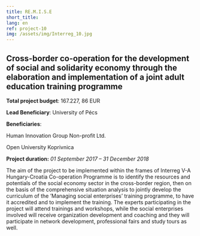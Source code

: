```yaml
---
title: RE.M.I.S.E
short_title: 
lang: en
ref: project-10
img: /assets/img/Interreg_10.jpg
---
```


## Cross-border co-operation for the development of social and solidarity economy through the elaboration and implementation of a joint adult education training programme

**Total project budget**: 167.227, 86 EUR

**Lead Beneficiary**: University of Pécs

**Beneficiaries**:

Human Innovation Group Non-profit Ltd.

Open University Koprivnica

**Project duration:** _01 September 2017 – 31 December 2018_

The aim of the project to be implemented within the frames of Interreg V-A Hungary-Croatia Co-operation Programme is to identify the resources and potentials of the social economy sector in the cross-border region, then on the basis of the comprehensive situation analysis to jointly develop the curriculum of the ’Managing social enterprises’ training programme, to have it accredited and to implement the training. The experts participating in the project will attend trainings and workshops, while the social enterprises involved will receive organization development and coaching and they will participate in network development, professional fairs and study tours as well.

